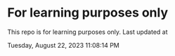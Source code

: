 # For learning purposes only
This repo is for learning purposes only.
Last updated at

Tuesday, August 22, 2023 11:08:14 PM

